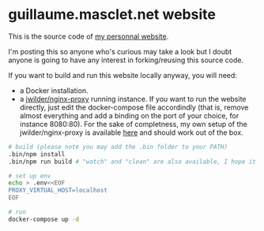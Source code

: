 # guillaume.masclet.net website

This is the source code of [my personnal website](https://guillaume.masclet.net/en/).

I'm posting this so anyone who's curious may take a look but I doubt anyone is going to have any interest in forking/reusing this source code.

If you want to build and run this website locally anyway, you will need:
* a Docker installation.
* a [jwilder/nginx-proxy](https://github.com/nginx-proxy/nginx-proxy) running instance. If you want to run the website directly, just edit the docker-compose file accordindly (that is, remove almost everything and add a binding on the port of your choice, for instance 8080:80). For the sake of completness, my own setup of the jwilder/nginx-proxy is available [here](https://github.com/gmasclet/nginx-proxy) and should work out of the box.

```sh
# build (please note you may add the .bin folder to your PATH)
.bin/npm install
.bin/npm run build # "watch" and "clean" are also available, I hope it's self explaining

# set up env
echo > .env<<EOF
PROXY_VIRTUAL_HOST=localhost
EOF

# run
docker-compose up -d
```
